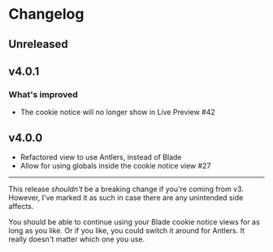 # Changelog

## Unreleased

## v4.0.1

### What's improved

* The cookie notice will no longer show in Live Preview #42

## v4.0.0

* Refactored view to use Antlers, instead of Blade
* Allow for using globals inside the cookie notice view #27

---

This release *shouldn't* be a breaking change if you're coming from v3. However, I've marked it as such in case there are any unintended side affects.

You should be able to continue using your Blade cookie notice views for as long as you like. Or if you like, you could switch it around for Antlers. It really doesn't matter which one you use.
